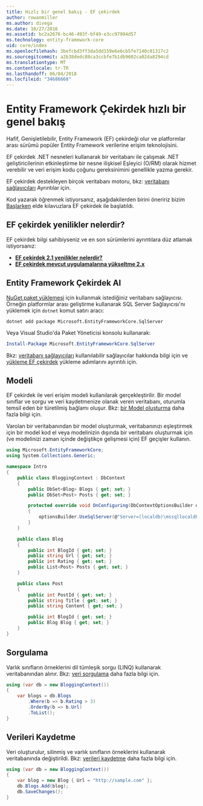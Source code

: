 ```yaml
---
title: Hızlı bir genel bakış - EF çekirdek
author: rowanmiller
ms.author: divega
ms.date: 10/27/2016
ms.assetid: bc2a2676-bc46-493f-bf49-e3cc97994d57
ms.technology: entity-framework-core
uid: core/index
ms.openlocfilehash: 3befcbd3ff3da5dd159e6e6cb5fe7140c81317c2
ms.sourcegitcommit: a2b38dedc88ca3ccbfe7b1db9602ca02da8294cd
ms.translationtype: MT
ms.contentlocale: tr-TR
ms.lasthandoff: 06/04/2018
ms.locfileid: "34686668"
---
```

# <a name="entity-framework-core-quick-overview"></a>Entity Framework Çekirdek hızlı bir genel bakış

Hafif, Genişletilebilir, Entity Framework (EF) çekirdeği olur ve platformlar arası sürümü popüler Entity Framework verilerine erişim teknolojisini.

EF çekirdek .NET nesneleri kullanarak bir veritabanı ile çalışmak .NET geliştiricilerinin etkinleştirme bir nesne ilişkisel Eşleyici (O/RM) olarak hizmet verebilir ve veri erişim kodu çoğunu gereksinimini genellikle yazma gerekir. 

EF çekirdek destekleyen birçok veritabanı motoru, bkz: [veritabanı sağlayıcıları](providers/index.md) Ayrıntılar için.

Kod yazarak öğrenmek istiyorsanız, aşağıdakilerden birini öneririz bizim [Başlarken](get-started/index.md) elde kılavuzlara EF çekirdek ile başlatıldı.

## <a name="what-is-new-in-ef-core"></a>EF çekirdek yenilikler nelerdir?

EF çekirdek bilgi sahibiyseniz ve en son sürümlerini ayrıntılara düz atlamak istiyorsanız:

- **[EF çekirdek 2.1 yenilikler nelerdir?](xref:core/what-is-new/ef-core-2.1)**
- **[EF çekirdek mevcut uygulamalarına yükseltme 2.x](xref:core/miscellaneous/1x-2x-upgrade)**


## <a name="get-entity-framework-core"></a>Entity Framework Çekirdek Al

[NuGet paket yüklemesi](https://docs.nuget.org/ndocs/quickstart/use-a-package) için kullanmak istediğiniz veritabanı sağlayıcısı. Örneğin platformlar arası geliştirme kullanarak SQL Server Sağlayıcısı'nı yüklemek için `dotnet` komut satırı aracı:

``` Console
dotnet add package Microsoft.EntityFrameworkCore.SqlServer
```

Veya Visual Studio'da Paket Yöneticisi konsolu kullanarak:

``` PowerShell
Install-Package Microsoft.EntityFrameworkCore.SqlServer
```
Bkz: [veritabanı sağlayıcıları](providers/index.md) kullanılabilir sağlayıcılar hakkında bilgi için ve [yükleme EF çekirdek](get-started/install/index.md) yükleme adımlarını ayrıntılı için.

## <a name="the-model"></a>Modeli

EF çekirdek ile veri erişim modeli kullanılarak gerçekleştirilir. Bir model sınıflar ve sorgu ve veri kaydetmenize olanak veren veritabanı, oturumla temsil eden bir türetilmiş bağlamı oluşur. Bkz: [bir Model oluşturma](modeling/index.md) daha fazla bilgi için.

Varolan bir veritabanından bir model oluşturmak, veritabanınızı eşleştirmek için bir model kod el veya modelinizin dışında bir veritabanı oluşturmak için (ve modelinizi zaman içinde değiştikçe gelişmesi için) EF geçişler kullanın.

``` csharp
using Microsoft.EntityFrameworkCore;
using System.Collections.Generic;

namespace Intro
{
    public class BloggingContext : DbContext
    {
        public DbSet<Blog> Blogs { get; set; }
        public DbSet<Post> Posts { get; set; }

        protected override void OnConfiguring(DbContextOptionsBuilder optionsBuilder)
        {
            optionsBuilder.UseSqlServer(@"Server=(localdb)\mssqllocaldb;Database=MyDatabase;Trusted_Connection=True;");
        }
    }

    public class Blog
    {
        public int BlogId { get; set; }
        public string Url { get; set; }
        public int Rating { get; set; }
        public List<Post> Posts { get; set; }
    }

    public class Post
    {
        public int PostId { get; set; }
        public string Title { get; set; }
        public string Content { get; set; }

        public int BlogId { get; set; }
        public Blog Blog { get; set; }
    }
}
```

## <a name="querying"></a>Sorgulama

Varlık sınıfların örneklerini dil tümleşik sorgu (LINQ) kullanarak veritabanından alınır. Bkz: [veri sorgulama](querying/index.md) daha fazla bilgi için.

``` csharp
using (var db = new BloggingContext())
{
    var blogs = db.Blogs
        .Where(b => b.Rating > 3)
        .OrderBy(b => b.Url)
        .ToList();
}
```

## <a name="saving-data"></a>Verileri Kaydetme

Veri oluşturulur, silinmiş ve varlık sınıfların örneklerini kullanarak veritabanında değiştirildi. Bkz: [verileri kaydetme](saving/index.md) daha fazla bilgi için.

``` csharp
using (var db = new BloggingContext())
{
    var blog = new Blog { Url = "http://sample.com" };
    db.Blogs.Add(blog);
    db.SaveChanges();
}
```
